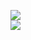 [![](https://img.shields.io/badge/Made%20With-Github%20Spray-lightgrey.svg?style=for-the-badge&logo=github)](https://github.com/Annihil/github-spray#25337)  
[![](https://i.imgur.com/2DrTn0Z.gif)](https://github.com/Annihil/github-spray)